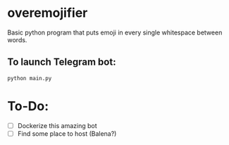 # overemojifier
Basic python program that puts emoji in every single whitespace between words.
## To launch Telegram bot:
```python main.py```

# To-Do:
- [ ] Dockerize this amazing bot
- [ ] Find some place to host (Balena?)